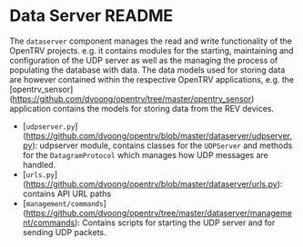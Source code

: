 # Data Server README

The `dataserver` component manages the read and write functionality of the OpenTRV projects. e.g. it contains modules for the starting, maintaining and configuration of the UDP server as well as the managing the process of populating the database with data. The data models used for storing data are however contained within the respective OpenTRV applications, e.g. the  [opentrv_sensor] (https://github.com/dvoong/opentrv/tree/master/opentrv_sensor) application contains the models for storing data from the REV devices.

* [`udpserver.py`] (https://github.com/dvoong/opentrv/blob/master/dataserver/udpserver.py): udpserver module, contains classes for the `UDPServer` and methods for the `DatagramProtocol` which manages how UDP messages are handled.
* [`urls.py`] (https://github.com/dvoong/opentrv/blob/master/dataserver/urls.py): contains API URL paths
* [`management/commands`] (https://github.com/dvoong/opentrv/tree/master/dataserver/management/commands): Contains scripts for starting the UDP server and for sending UDP packets.
